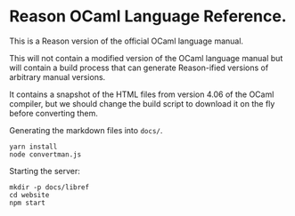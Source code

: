 
# Reason OCaml Language Reference.


This is a Reason version of the official OCaml language manual.

This will not contain a modified version of the OCaml language manual but will
contain a build process that can generate Reason-ified versions of arbitrary
manual versions.

It contains a snapshot of the HTML files from version 4.06 of the OCaml
compiler, but we should change the build script to download it on the fly
before converting them.

Generating the markdown files into `docs/`.
```
yarn install
node convertman.js
```

Starting the server:
```
mkdir -p docs/libref
cd website
npm start
```
